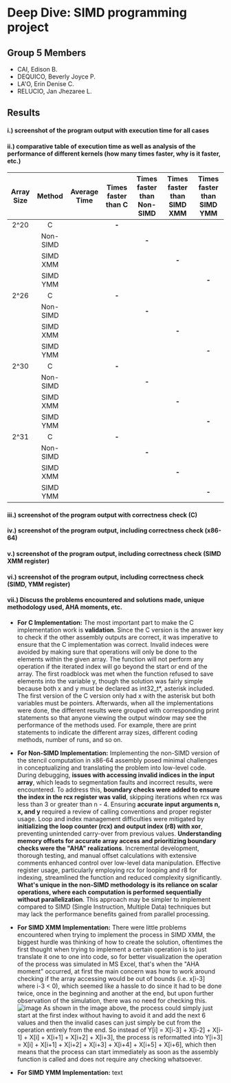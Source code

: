 # Deep Dive: SIMD programming project
## Group 5 Members
- CAI, Edison B.
- DEQUICO, Beverly Joyce P.
- LA'O, Erin Denise C.
- RELUCIO, Jan Jhezaree L.

## Results
#### i.) screenshot of the program output with execution time for all cases

#### ii.) comparative table of execution time as well as analysis of the performance of different kernels (how many times faster, why is it faster, etc.)
| Array Size    | Method        | Average Time | Times faster than C | Times faster than Non-SIMD | Times faster than SIMD XMM | Times faster than SIMD YMM |
|     :---:     | :---:         | :---:        | :---:               | :---:                      | :---:                      | :---:                      |
| 2^20          | C             |              | **-**                   |                            |                            |                            |
|               | Non-SIMD      |              |                     | **-**                          |                            |                            |
|               | SIMD XMM      |              |                     |                            | **-**                          |                            |
|               | SIMD YMM      |              |                     |                            |                            | **-**                          |
| 2^26          | C             |              | **-**                   |                            |                            |                            |
|               | Non-SIMD      |              |                     | **-**                          |                            |                            |
|               | SIMD XMM      |              |                     |                            | **-**                          |                            |
|               | SIMD YMM      |              |                     |                            |                            | **-**                          |
| 2^30          | C             |              | **-**                   |                            |                            |                            |
|               | Non-SIMD      |              |                     | **-**                          |                            |                            |
|               | SIMD XMM      |              |                     |                            | **-**                          |                            |
|               | SIMD YMM      |              |                     |                            |                            | **-**                          |
| 2^31          | C             |              | **-**                   |                            |                            |                            |
|               | Non-SIMD      |              |                     | **-**                          |                            |                            |
|               | SIMD XMM      |              |                     |                            | **-**                          |                            |
|               | SIMD YMM      |              |                     |                            |                            | **-**                          |


#### iii.) screenshot of the program output with correctness check (C)

#### iv.) screenshot of the program output, including correctness check (x86-64)

#### v.) screenshot of the program output, including correctness check (SIMD XMM register)

#### vi.) screenshot of the program output, including correctness check (SIMD, YMM register)

#### vii.) Discuss the problems encountered and solutions made, unique methodology used, AHA moments, etc.
- **For C Implementation:** The most important part to make the C implementation work is **validation**. Since the C version is the answer key to check if the other assembly outputs are correct, it was imperative to ensure that the C implementation was correct. Invalid indeces were avoided by making sure that operations will only be done to the elements within the given array. The function will not perform any operation if the iterated index will go beyond the start or end of the array. The first roadblock was met when the function refused to save elements into the variable y, though the solution was fairly simple because both x and y must be declared as int32_t*, asterisk included. The first version of the C version only had x with the asterisk but both variables must be pointers. Afterwards, when all the implementations were done, the different results were grouped with corresponding print statements so that anyone viewing the output window may see the performance of the methods used. For example, there are print statements to indicate the different array sizes, different coding methods, number of runs, and so on.

- **For Non-SIMD Implementation:** Implementing the non-SIMD version of the stencil computation in x86-64 assembly posed minimal challenges in conceptualizing and translating the problem into low-level code. During debugging, **issues with accessing invalid indices in the input array**, which leads to segmentation faults and incorrect results, were encountered. To address this, **boundary checks were added to ensure the index in the rcx register was valid**, skipping iterations when rcx was less than 3 or greater than n - 4. Ensuring **accurate input arguments n, x, and y** required a review of calling conventions and proper register usage. Loop and index management difficulties were mitigated by **initializing the loop counter (rcx) and output index (r8) with xor**, preventing unintended carry-over from previous values. **Understanding memory offsets for accurate array access and prioritizing boundary checks were the "AHA" realizations**. Incremental development, thorough testing, and manual offset calculations with extensive comments enhanced control over low-level data manipulation. Effective register usage, particularly employing rcx for looping and r8 for indexing, streamlined the function and reduced complexity significantly. **What's unique in the non-SIMD methodology is its reliance on scalar operations, where each computation is performed sequentially without parallelization**. This approach may be simpler to implement compared to SIMD (Single Instruction, Multiple Data) techniques but may lack the performance benefits gained from parallel processing.

- **For SIMD XMM Implementation:** There were little problems encountered when trying to implement the process in SIMD XMM, the biggest hurdle was thinking of how to create the solution, oftentimes the first thought when trying to implement a certain operation is to just translate it one to one into code, so for better visualization the operation of the process was simulated in MS Excel, that's when the "AHA moment" occurred, at first the main concern was how to work around checking if the array accessing would be out of bounds (i.e. x[i-3] where i-3 < 0), which seemed like a hassle to do since it had to be done twice, once in the beginning and another at the end, but upon further observation of the simulation, there was no need for checking this.
  ![image](https://github.com/XSverdar/Group5_SIMD/assets/108528279/88e9f633-2373-4af0-9dd8-e881fef6b053)
  As shown in the image above, the process could simply just start at the first index without having to avoid it and add the next 6 values and then the invalid cases can just simply be cut from the operation entirely from the end. So instead of Y[i] = X[i-3] + X[i-2] + X[i-1] + X[i] + X[i+1] + X[i+2] + X[i+3], the process is reformatted into Y[i+3] = X[i] + X[i+1] + X[i+2] + X[i+3] + X[i+4] + X[i+5] + X[i+6], which then means that the process can start immediately as soon as the assembly function is called and does not require any checking whatsoever.


- **For SIMD YMM Implementation:** text
